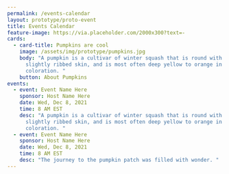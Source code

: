 ```yaml
---
permalink: /events-calendar
layout: prototype/proto-event
title: Events Calendar
feature-image: https://via.placeholder.com/2000x300?text=-
cards:
  - card-title: Pumpkins are cool
    image: /assets/img/prototype/pumpkins.jpg
    body: "A pumpkin is a cultivar of winter squash that is round with smooth,
      slightly ribbed skin, and is most often deep yellow to orange in
      coloration. "
    button: About Pumpkins
events:
  - event: Event Name Here
    sponsor: Host Name Here
    date: Wed, Dec 8, 2021
    time: 8 AM EST
    desc: "A pumpkin is a cultivar of winter squash that is round with smooth,
      slightly ribbed skin, and is most often deep yellow to orange in
      coloration. "
  - event: Event Name Here
    sponsor: Host Name Here
    date: Wed, Dec 8, 2021
    time: 8 AM EST
    desc: "The journey to the pumpkin patch was filled with wonder. "
---
```

